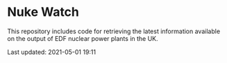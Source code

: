 # Nuke Watch

This repository includes code for retrieving the latest information available on the output of EDF nuclear power plants in the UK.

Last updated: 2021-05-01 19:11